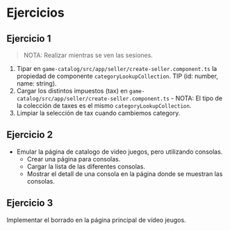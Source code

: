 # Ejercicios

## Ejercicio 1

> NOTA: Realizar mientras se ven las sesiones.

1. Tipar en `game-catalog/src/app/seller/create-seller.component.ts` la propiedad de componente `categoryLookupCollection`. TIP (id: number, name: string).
2. Cargar los distintos impuestos (tax) en `game-catalog/src/app/seller/create-seller.component.ts` - NOTA: El tipo de la colección de taxes es el mismo `categoryLookupCollection`.
3. Limpiar la selección de tax cuando cambiemos category.

## Ejercicio 2

- Emular la página de catalogo de video juegos, pero utilizando consolas.
  - Crear una página para consolas.
  - Cargar la lista de las diferentes consolas.
  - Mostrar el detall de una consola en la página donde se muestran las consolas.

## Ejercicio 3

Implementar el borrado en la página principal de vídeo jeugos.
